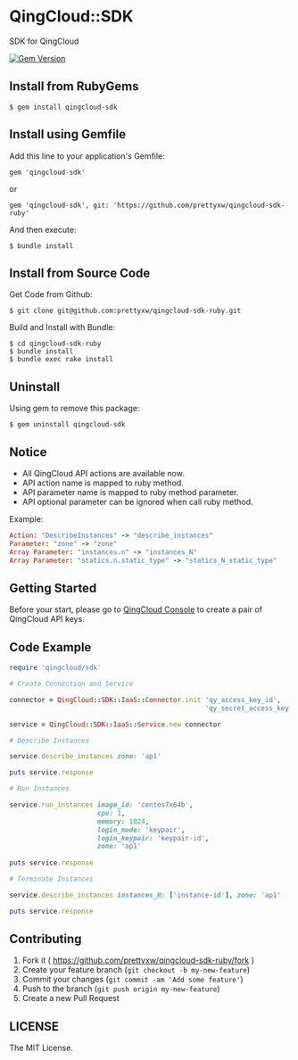 # QingCloud::SDK

SDK for QingCloud

[![Gem Version](https://badge.fury.io/rb/qingcloud-sdk.svg)](http://badge.fury.io/rb/qingcloud-sdk)

## Install from RubyGems

	$ gem install qingcloud-sdk

## Install using Gemfile

Add this line to your application's Gemfile:

	gem 'qingcloud-sdk'

or

	gem 'qingcloud-sdk', git: 'https://github.com/prettyxw/qingcloud-sdk-ruby'

And then execute:

    $ bundle install

## Install from Source Code

Get Code from Github:

	$ git clone git@github.com:prettyxw/qingcloud-sdk-ruby.git

Build and Install with Bundle:

    $ cd qingcloud-sdk-ruby
    $ bundle install
    $ bundle exec rake install

## Uninstall

Using gem to remove this package:

    $ gem uninstall qingcloud-sdk

## Notice
* All QingCloud API actions are available now.
* API action name is mapped to ruby method.
* API parameter name is mapped to ruby method parameter.
* API optional parameter can be ignored when call ruby method.

Example:
	
```ruby
Action: "DescribeInstances" -> "describe_instances"
Parameter: "zone" -> "zone"
Array Parameter: "instances.n" -> "instances_N"
Array Parameter: "statics.n.static_type" -> "statics_N_static_type"
```

## Getting Started

Before your start, please go to [QingCloud Console](https://console.qingcloud.com/access_keys/) to create a pair of QingCloud API keys.

## Code Example

```ruby
require 'qingcloud/sdk'

# Create Connection and Service

connector = QingCloud::SDK::IaaS::Connector.init 'qy_access_key_id',
                                                 'qy_secret_access_key'

service = QingCloud::SDK::IaaS::Service.new connector

# Describe Instances

service.describe_instances zone: 'ap1'

puts service.response

# Run Instances

service.run_instances image_id: 'centos7x64b', 
                      cpu: 1, 
                      memory: 1024, 
                      login_mode: 'keypair', 
                      login_keypair: 'keypair-id', 
                      zone: 'ap1'
                     
puts service.response

# Terminate Instances

service.describe_instances instances_N: ['instance-id'], zone: 'ap1'

puts service.response
```

## Contributing

1. Fork it ( https://github.com/prettyxw/qingcloud-sdk-ruby/fork )
2. Create your feature branch (`git checkout -b my-new-feature`)
3. Commit your changes (`git commit -am 'Add some feature'`)
4. Push to the branch (`git push origin my-new-feature`)
5. Create a new Pull Request

LICENSE
-------
The MIT License.
